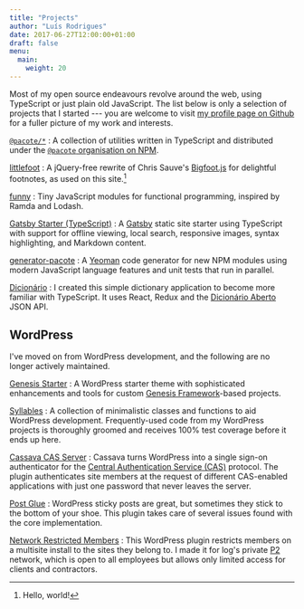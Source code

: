 ```yaml
---
title: "Projects"
author: "Luís Rodrigues"
date: 2017-06-27T12:00:00+01:00
draft: false
menu:
  main:
    weight: 20
---
```


Most of my open source endeavours revolve around the web, using TypeScript or just plain old JavaScript. The list below is only a selection of projects that I started --- you are welcome to visit [my profile page on Github](https://github.com/goblindegook/) for a fuller picture of my work and interests.

[`@pacote/*`](https://github.com/PacoteJS/pacote)
: A collection of utilities written in TypeScript and distributed under the [`@pacote` organisation on NPM](https://www.npmjs.com/org/pacote).

[littlefoot](https://www.npmjs.com/package/littlefoot)
: A jQuery-free rewrite of Chris Sauve's [Bigfoot.js](http://www.bigfootjs.com) for delightful footnotes, as used on this site.[^littlefoot]

[funny](https://github.com/goblindegook/funny)
: Tiny JavaScript modules for functional programming, inspired by Ramda and Lodash.

[Gatsby Starter (TypeScript)](https://github.com/goblindegook/gatsby-starter-typescript)
: A [Gatsby](https://www.gatsbyjs.org) static site starter using TypeScript with support for offline viewing, local search, responsive images, syntax highlighting, and Markdown content.

[generator-pacote](https://www.npmjs.com/package/generator-pacote)
: A [Yeoman](http://yeoman.io/) code generator for new NPM modules using modern JavaScript language features and unit tests that run in parallel.

[Dicionário](https://github.com/goblindegook/dictionary-react-redux-typescript)
: I created this simple dictionary application to become more familiar with TypeScript. It uses React, Redux and the [Dicionário Aberto](http://dicionario-aberto.net) JSON API.

## WordPress

I've moved on from WordPress development, and the following are no longer actively maintained.

[Genesis Starter](https://github.com/goblindegook/genesis-starter)
: A WordPress starter theme with sophisticated enhancements and tools for custom [Genesis Framework](http://www.studiopress.com)-based projects.

[Syllables](https://packagist.org/packages/goblindegook/syllables)
: A collection of minimalistic classes and functions to aid WordPress development. Frequently-used code from my WordPress projects is thoroughly groomed and receives 100% test coverage before it ends up here.

[Cassava CAS Server](https://wordpress.org/plugins/wp-cas-server/)
: Cassava turns WordPress into a single sign-on authenticator for the [Central Authentication Service (CAS)](https://www.apereo.org/projects/cas) protocol. The plugin authenticates site members at the request of different CAS-enabled applications with just one password that never leaves the server.

[Post Glue](https://wordpress.org/plugins/post-glue/)
: WordPress sticky posts are great, but sometimes they stick to the bottom of your shoe. This plugin takes care of several issues found with the core implementation.

[Network Restricted Members](https://wordpress.org/plugins/network-restricted-members/)
: This WordPress plugin restricts members on a multisite install to the sites they belong to. I made it for log's private [P2](http://p2theme.com) network, which is open to all employees but allows only limited access for clients and contractors.

[^littlefoot]: Hello, world!
